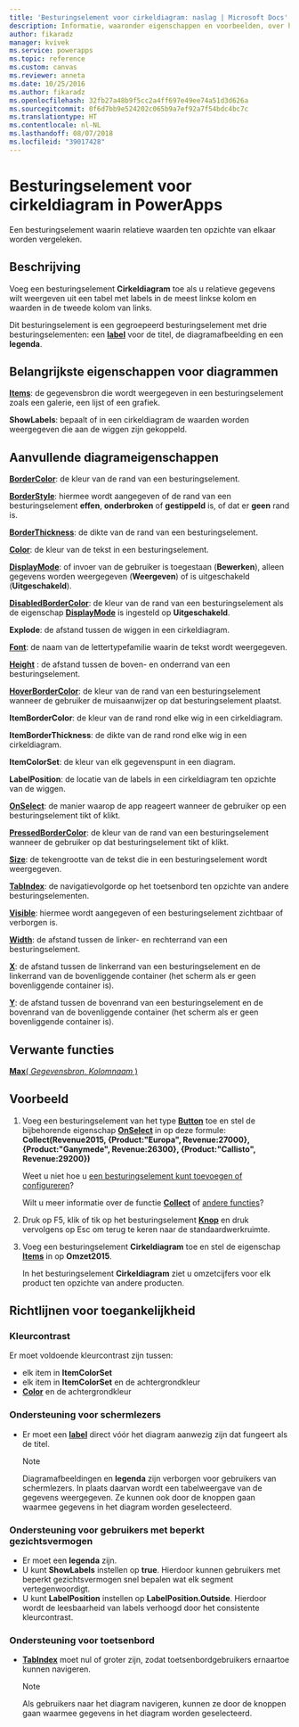 ```yaml
---
title: 'Besturingselement voor cirkeldiagram: naslag | Microsoft Docs'
description: Informatie, waaronder eigenschappen en voorbeelden, over het besturingselement Cirkeldiagram
author: fikaradz
manager: kvivek
ms.service: powerapps
ms.topic: reference
ms.custom: canvas
ms.reviewer: anneta
ms.date: 10/25/2016
ms.author: fikaradz
ms.openlocfilehash: 32fb27a48b9f5cc2a4ff697e49ee74a51d3d626a
ms.sourcegitcommit: 0f6d7bb9e524202c065b9a7ef92a7f54bdc4bc7c
ms.translationtype: HT
ms.contentlocale: nl-NL
ms.lasthandoff: 08/07/2018
ms.locfileid: "39017428"
---
```

# <a name="pie-chart-control-in-powerapps"></a>Besturingselement voor cirkeldiagram in PowerApps
Een besturingselement waarin relatieve waarden ten opzichte van elkaar worden vergeleken.

## <a name="description"></a>Beschrijving
Voeg een besturingselement **Cirkeldiagram** toe als u relatieve gegevens wilt weergeven uit een tabel met labels in de meest linkse kolom en waarden in de tweede kolom van links.

Dit besturingselement is een gegroepeerd besturingselement met drie besturingselementen: een **[label](control-text-box.md)** voor de titel, de diagramafbeelding en een **legenda**.

## <a name="chart-key-properties"></a>Belangrijkste eigenschappen voor diagrammen
**[Items](properties-core.md)**: de gegevensbron die wordt weergegeven in een besturingselement zoals een galerie, een lijst of een grafiek.

**ShowLabels**: bepaalt of in een cirkeldiagram de waarden worden weergegeven die aan de wiggen zijn gekoppeld.

## <a name="additional-chart-properties"></a>Aanvullende diagrameigenschappen
**[BorderColor](properties-color-border.md)**: de kleur van de rand van een besturingselement.

**[BorderStyle](properties-color-border.md)**: hiermee wordt aangegeven of de rand van een besturingselement **effen**, **onderbroken** of **gestippeld** is, of dat er **geen** rand is.

**[BorderThickness](properties-color-border.md)**: de dikte van de rand van een besturingselement.

**[Color](properties-color-border.md)**: de kleur van de tekst in een besturingselement.

**[DisplayMode](properties-core.md)**: of invoer van de gebruiker is toegestaan (**Bewerken**), alleen gegevens worden weergegeven (**Weergeven**) of is uitgeschakeld (**Uitgeschakeld**).

**[DisabledBorderColor](properties-color-border.md)**: de kleur van de rand van een besturingselement als de eigenschap **[DisplayMode](properties-core.md)** is ingesteld op **Uitgeschakeld**.

**Explode**: de afstand tussen de wiggen in een cirkeldiagram.

**[Font](properties-text.md)**: de naam van de lettertypefamilie waarin de tekst wordt weergegeven.

**[Height](properties-size-location.md)** : de afstand tussen de boven- en onderrand van een besturingselement.

**[HoverBorderColor](properties-color-border.md)**: de kleur van de rand van een besturingselement wanneer de gebruiker de muisaanwijzer op dat besturingselement plaatst.

**ItemBorderColor**: de kleur van de rand rond elke wig in een cirkeldiagram.

**ItemBorderThickness**: de dikte van de rand rond elke wig in een cirkeldiagram.

**ItemColorSet**: de kleur van elk gegevenspunt in een diagram.

**LabelPosition**: de locatie van de labels in een cirkeldiagram ten opzichte van de wiggen.

**[OnSelect](properties-core.md)**: de manier waarop de app reageert wanneer de gebruiker op een besturingselement tikt of klikt.

**[PressedBorderColor](properties-color-border.md)**: de kleur van de rand van een besturingselement wanneer de gebruiker op dat besturingselement tikt of klikt.

**[Size](properties-text.md)**: de tekengrootte van de tekst die in een besturingselement wordt weergegeven.

**[TabIndex](properties-accessibility.md)**: de navigatievolgorde op het toetsenbord ten opzichte van andere besturingselementen.

**[Visible](properties-core.md)**: hiermee wordt aangegeven of een besturingselement zichtbaar of verborgen is.

**[Width](properties-size-location.md)**: de afstand tussen de linker- en rechterrand van een besturingselement.

**[X](properties-size-location.md)**: de afstand tussen de linkerrand van een besturingselement en de linkerrand van de bovenliggende container (het scherm als er geen bovenliggende container is).

**[Y](properties-size-location.md)**: de afstand tussen de bovenrand van een besturingselement en de bovenrand van de bovenliggende container (het scherm als er geen bovenliggende container is).

## <a name="related-functions"></a>Verwante functies
[**Max**( *Gegevensbron*, *Kolomnaam* )](../functions/function-aggregates.md)

## <a name="example"></a>Voorbeeld
1. Voeg een besturingselement van het type **[Button](control-button.md)** toe en stel de bijbehorende eigenschap **[OnSelect](properties-core.md)** in op deze formule:<br>
   **Collect(Revenue2015, {Product:"Europa", Revenue:27000}, {Product:"Ganymede", Revenue:26300}, {Product:"Callisto", Revenue:29200})**
   
    Weet u niet hoe u [een besturingselement kunt toevoegen of configureren](../add-configure-controls.md)?
   
    Wilt u meer informatie over de functie **[Collect](../functions/function-clear-collect-clearcollect.md)** of [andere functies](../formula-reference.md)?
2. Druk op F5, klik of tik op het besturingselement **[Knop](control-button.md)** en druk vervolgens op Esc om terug te keren naar de standaardwerkruimte.
3. Voeg een besturingselement **Cirkeldiagram** toe en stel de eigenschap **[Items](properties-core.md)** in op **Omzet2015**.
   
    In het besturingselement **Cirkeldiagram** ziet u omzetcijfers voor elk product ten opzichte van andere producten.


## <a name="accessibility-guidelines"></a>Richtlijnen voor toegankelijkheid
### <a name="color-contrast"></a>Kleurcontrast
Er moet voldoende kleurcontrast zijn tussen:
* elk item in **ItemColorSet**
* elk item in **ItemColorSet** en de achtergrondkleur
* **[Color](properties-color-border.md)** en de achtergrondkleur

### <a name="screen-reader-support"></a>Ondersteuning voor schermlezers
* Er moet een **[label](control-text-box.md)** direct vóór het diagram aanwezig zijn dat fungeert als de titel.

    > [!NOTE]
  > Diagramafbeeldingen en **legenda** zijn verborgen voor gebruikers van schermlezers. In plaats daarvan wordt een tabelweergave van de gegevens weergegeven. Ze kunnen ook door de knoppen gaan waarmee gegevens in het diagram worden geselecteerd.

### <a name="low-vision-support"></a>Ondersteuning voor gebruikers met beperkt gezichtsvermogen
* Er moet een **legenda** zijn.
* U kunt **ShowLabels** instellen op **true**. Hierdoor kunnen gebruikers met beperkt gezichtsvermogen snel bepalen wat elk segment vertegenwoordigt.
* U kunt **LabelPosition** instellen op **LabelPosition.Outside**. Hierdoor wordt de leesbaarheid van labels verhoogd door het consistente kleurcontrast.

### <a name="keyboard-support"></a>Ondersteuning voor toetsenbord
* **[TabIndex](properties-accessibility.md)** moet nul of groter zijn, zodat toetsenbordgebruikers ernaartoe kunnen navigeren.

    > [!NOTE]
  > Als gebruikers naar het diagram navigeren, kunnen ze door de knoppen gaan waarmee gegevens in het diagram worden geselecteerd.
